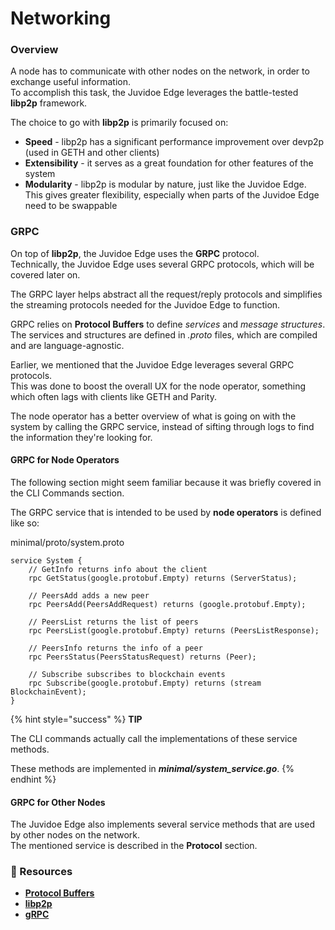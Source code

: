 # Networking

### Overview

A node has to communicate with other nodes on the network, in order to exchange useful information.\
To accomplish this task, the Juvidoe Edge leverages the battle-tested **libp2p** framework.

The choice to go with **libp2p** is primarily focused on:

* **Speed** - libp2p has a significant performance improvement over devp2p (used in GETH and other clients)
* **Extensibility** - it serves as a great foundation for other features of the system
* **Modularity** - libp2p is modular by nature, just like the Juvidoe Edge. This gives greater flexibility, especially when parts of the Juvidoe Edge need to be swappable

### GRPC

On top of **libp2p**, the Juvidoe Edge uses the **GRPC** protocol.\
Technically, the Juvidoe Edge uses several GRPC protocols, which will be covered later on.

The GRPC layer helps abstract all the request/reply protocols and simplifies the streaming protocols needed for the Juvidoe Edge to function.

GRPC relies on **Protocol Buffers** to define _services_ and _message structures_.\
The services and structures are defined in _.proto_ files, which are compiled and are language-agnostic.

Earlier, we mentioned that the Juvidoe Edge leverages several GRPC protocols.\
This was done to boost the overall UX for the node operator, something which often lags with clients like GETH and Parity.

The node operator has a better overview of what is going on with the system by calling the GRPC service, instead of sifting through logs to find the information they're looking for.

#### GRPC for Node Operators

The following section might seem familiar because it was briefly covered in the CLI Commands section.

The GRPC service that is intended to be used by **node operators** is defined like so:

minimal/proto/system.proto

```
service System {
    // GetInfo returns info about the client
    rpc GetStatus(google.protobuf.Empty) returns (ServerStatus);

    // PeersAdd adds a new peer
    rpc PeersAdd(PeersAddRequest) returns (google.protobuf.Empty);

    // PeersList returns the list of peers
    rpc PeersList(google.protobuf.Empty) returns (PeersListResponse);

    // PeersInfo returns the info of a peer
    rpc PeersStatus(PeersStatusRequest) returns (Peer);

    // Subscribe subscribes to blockchain events
    rpc Subscribe(google.protobuf.Empty) returns (stream BlockchainEvent);
}
```

{% hint style="success" %}
**TIP**

The CLI commands actually call the implementations of these service methods.

These methods are implemented in _**minimal/system\_service.go**_.
{% endhint %}

#### GRPC for Other Nodes

The Juvidoe Edge also implements several service methods that are used by other nodes on the network.\
The mentioned service is described in the **Protocol** section.

### 📜 Resources

* [**Protocol Buffers**](https://developers.google.com/protocol-buffers)
* [**libp2p**](https://libp2p.io/)
* [**gRPC**](https://grpc.io/)
